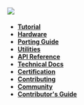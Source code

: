 ![](https://img.alicdn.com/tfs/TB1e1U7vyAnBKNjSZFvXXaTKXXa-973-200.png)
==============================================================

- **[Tutorial](Quick-Start)**
- **[Hardware](AliOS-Things-Hardware)**
- **[Porting Guide](AliOS-Things-Porting-Guide)**
- **[Utilities](AliOS-Things-Utilities)**
- **[API Reference](AliOS-Things-API-Guide)**
- **[Technical Docs](AliOS-Things-Technical-Overview)**
- **[Certification](Certification-Home)**
- **[Contributing](contributing)**
- **[Community](#community)**
- **[Contributor's Guide](#practical-guide-from-contributors)**
